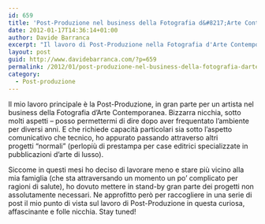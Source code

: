 ```yaml
---
id: 659
title: 'Post-Produzione nel business della Fotografia d&#8217;Arte Contemporanea (Intro)'
date: 2012-01-17T14:36:14+01:00
author: Davide Barranca
excerpt: "Il lavoro di Post-Produzione nella Fotografia d'Arte Contemporanea - il mio personale punto di vista raccolto in una serie di post."
layout: post
guid: http://www.davidebarranca.com/?p=659
permalink: /2012/01/post-produzione-nel-business-della-fotografia-darte-contemporanea-intro/
category:
  - Post-produzione
---
```

<div class="pf-content">
  <p>
    Il mio lavoro principale è la Post-Produzione, in gran parte per un artista nel business della Fotografia d&#8217;Arte Contemporanea. Bizzarra nicchia, sotto molti aspetti &#8211; posso permettermi di dire dopo aver frequentato l&#8217;ambiente per diversi anni. E che richiede capacità particolari sia sotto l&#8217;aspetto comunicativo che tecnico, ho appurato passando attraverso altri progetti &#8220;normali&#8221; (perlopiù di prestampa per case editrici specializzate in pubblicazioni d&#8217;arte di lusso).
  </p>

  <p>
    Siccome in questi mesi ho deciso di lavorare meno e stare più vicino alla mia famiglia (che sta attraversando un momento un po&#8217; complicato per ragioni di salute), ho dovuto mettere in stand-by gran parte dei progetti non assolutamente necessari. Ne approfitto però per raccogliere in una serie di post il mio punto di vista sul lavoro di Post-Produzione in questa curiosa, affascinante e folle nicchia. Stay tuned!
  </p>
</div>
